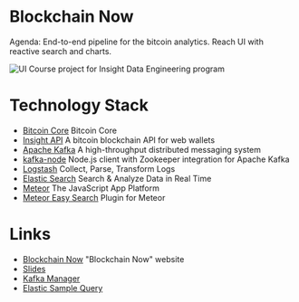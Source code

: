 Blockchain Now
==============

Agenda: End-to-end pipeline for the bitcoin analytics. Reach UI with reactive search and charts.

![UI](https://raw.githubusercontent.com/igorbarinov/blockchainnow/master/presentation/blockchain2.png)
Course project for Insight Data Engineering program

# Technology Stack
- [Bitcoin Core](https://bitcoin.org/en/download) Bitcoin Core
- [Insight API](https://github.com/bitpay/insight-api) A bitcoin blockchain API for web wallets
- [Apache Kafka](http://kafka.apache.org) A high-throughput distributed messaging system
- [kafka-node](https://github.com/SOHU-Co/kafka-node) Node.js client with Zookeeper integration for Apache Kafka
- [Logstash](https://www.elastic.co/products/logstash) Collect, Parse, Transform Logs
- [Elastic Search](https://www.elastic.co/products/elasticsearch) Search & Analyze Data in Real Time
- [Meteor](http://www.meteor.com) The JavaScript App Platform
- [Meteor Easy Search](https://github.com/matteodem/meteor-easy-search) Plugin for Meteor

# Links
- [Blockchain Now](http://blockchain.itsbeta.com) "Blockchain Now" website
- [Slides](https://www.slideshare.net/secret/4Cb1dBG2iMlo2q)
- [Kafka Manager](http://bitcoind.blocknotary.com:9000/) 
- [Elastic Sample Query](http://search.blocknotary.com:9200/_search?q=txid:d5f2d21453a6f0e67b5c42959c9700853e4c4d46fa7519d1cc58e77369c893f2&pretty=true)
